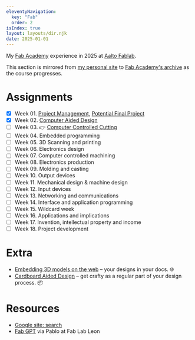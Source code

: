 ```yaml
---
eleventyNavigation:
  key: "Fab"
  order: 2
isIndex: true
layout: layouts/dir.njk
date: 2025-01-01
---
```


My [Fab Academy](https://fabacademy.org/) experience in 2025 at [Aalto Fablab](https://studios.aalto.fi/fablab/).

This section is mirrored from [my personal site](https://www.forresto.com/fab-academy/) to [Fab Academy's archive](https://fabacademy.org/2025/labs/aalto/students/forrest-oliphant/fab-academy/) as the course progresses.

# Assignments

- [x] Week 01. [Project Management](/fab-academy/01-project-management.md), [Potential Final Project](/fab-academy/01-potential-final-project.md)
- [x] Week 02. [Computer Aided Design](/fab-academy/02-cad-comparison.md)
- [ ] Week 03. 👉 [Computer Controlled Cutting](/fab-academy/03-computer-controlled-cutting.md)
- [ ] Week 04. Embedded programming
- [ ] Week 05. 3D Scanning and printing
- [ ] Week 06. Electronics design
- [ ] Week 07. Computer controlled machining
- [ ] Week 08. Electronics production
- [ ] Week 09. Molding and casting
- [ ] Week 10. Output devices
- [ ] Week 11. Mechanical design & machine design
- [ ] Week 12. Input devices
- [ ] Week 13. Networking and communications
- [ ] Week 14. Interface and application programming
- [ ] Week 15. Wildcard week
- [ ] Week 16. Applications and implications
- [ ] Week 17. Invention, intellectual property and income
- [ ] Week 18. Project development

# Extra

- [Embedding 3D models on the web](model-viewer-web-3d.md) – your designs in your docs. 🌐
- [Cardboard Aided Design](cardboard-aided-design.md) – get crafty as a regular part of your design process. 📦

# Resources

* [Google site: search](https://www.google.com/search?q=site%3Ahttps%3A%2F%2Ffabacademy.org)
* [Fab GPT](https://chatgpt.com/g/g-677d77f1c3d48191845892a4e5474fc6-fab-academy) via Pablo at Fab Lab Leon
